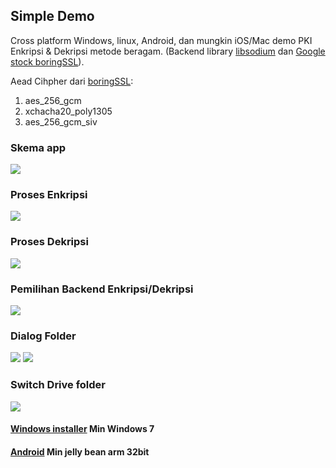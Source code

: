 ## Simple Demo 
Cross platform Windows, linux, Android, dan mungkin iOS/Mac demo PKI Enkripsi & Dekripsi metode beragam. 
(Backend library [libsodium](https://github.com/jedisct1/libsodium) dan [Google stock boringSSL](https://boringssl.googlesource.com/boringssl/)).

Aead Cihpher dari [boringSSL](https://github.com/rdhafidh/pki/blob/master/boringsslpki.cpp#L27):
1. aes_256_gcm
2. xchacha20_poly1305
3. aes_256_gcm_siv

### Skema app
![](https://raw.githubusercontent.com/rdhafidh/pki/master/images/banner.png)

### Proses Enkripsi
![](https://raw.githubusercontent.com/rdhafidh/pki/master/doc/enc.png)

### Proses Dekripsi 
![](https://raw.githubusercontent.com/rdhafidh/pki/master/doc/dec.png)

### Pemilihan Backend Enkripsi/Dekripsi
![](https://raw.githubusercontent.com/rdhafidh/pki/master/doc/pengaturan.jpeg)

### Dialog Folder
![](https://raw.githubusercontent.com/rdhafidh/pki/master/doc/dialog.jpeg)
![](https://raw.githubusercontent.com/rdhafidh/pki/master/doc/folder.jpeg)

### Switch Drive folder
![](https://raw.githubusercontent.com/rdhafidh/pki/master/doc/drive.jpeg)  


#### [Windows installer](https://github.com/rdhafidh/pki/releases/download/1.0.4/InstallerDemoPKISetup.zip)  Min Windows 7


#### [Android](https://github.com/rdhafidh/pki/releases/download/1.0.4/android-debug.zip) Min jelly bean arm 32bit

